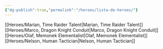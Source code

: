 ```yaml
---
{"dg-publish":true,"permalink":"/heroes/lista-de-heroes/"}
---
```


[[Heroes/Marian, Time Raider Talent\|Marian, Time Raider Talent]]
[[Heroes/Marco, Dragon Knight Conduit\|Marco, Dragon Knight Conduit]]
[[Heroes/Olaf, Memonek Elementalist\|Olaf, Memonek Elementalist]]
[[Heroes/Nelson, Human Tactician\|Nelson, Human Tactician]]
